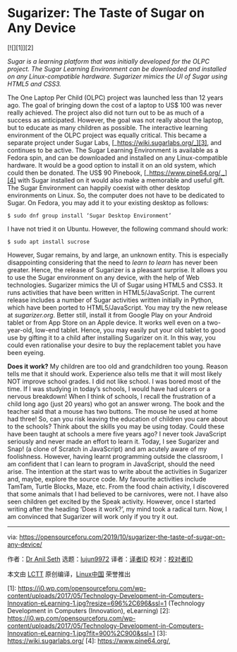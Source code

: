 [#]: collector: (lujun9972)
[#]: translator: ( )
[#]: reviewer: ( )
[#]: publisher: ( )
[#]: url: ( )
[#]: subject: (Sugarizer: The Taste of Sugar on Any Device)
[#]: via: (https://opensourceforu.com/2019/10/sugarizer-the-taste-of-sugar-on-any-device/)
[#]: author: (Dr Anil Seth https://opensourceforu.com/author/anil-seth/)

Sugarizer: The Taste of Sugar on Any Device
======

[![][1]][2]

_Sugar is a learning platform that was initially developed for the OLPC project. The Sugar Learning Environment can be downloaded and installed on any Linux-compatible hardware. Sugarizer mimics the UI of Sugar using HTML5 and CSS3._

The One Laptop Per Child (OLPC) project was launched less than 12 years ago. The goal of bringing down the cost of a laptop to US$ 100 was never really achieved. The project also did not turn out to be as much of a success as anticipated. However, the goal was not really about the laptop, but to educate as many children as possible.
The interactive learning environment of the OLPC project was equally critical. This became a separate project under Sugar Labs, [_https://wiki.sugarlabs.org/_][3], and continues to be active. The Sugar Learning Environment is available as a Fedora spin, and can be downloaded and installed on any Linux-compatible hardware. It would be a good option to install it on an old system, which could then be donated. The US$ 90 Pinebook, [_https://www.pine64.org/,_][4] with Sugar installed on it would also make a memorable and useful gift.
The Sugar Environment can happily coexist with other desktop environments on Linux. So, the computer does not have to be dedicated to Sugar. On Fedora, you may add it to your existing desktop as follows:

```
$ sudo dnf group install ‘Sugar Desktop Environment’
```

I have not tried it on Ubuntu. However, the following command should work:

```
$ sudo apt install sucrose
```

However, Sugar remains, by and large, an unknown entity. This is especially disappointing considering that the need to _learn to learn_ has never been greater.
Hence, the release of Sugarizer is a pleasant surprise. It allows you to use the Sugar environment on any device, with the help of Web technologies. Sugarizer mimics the UI of Sugar using HTML5 and CSS3. It runs activities that have been written in HTML5/JavaScript. The current release includes a number of Sugar activities written initially in Python, which have been ported to HTML5/JavaScript.
You may try the new release at _sugarizer.org_. Better still, install it from Google Play on your Android tablet or from App Store on an Apple device. It works well even on a two-year-old, low-end tablet. Hence, you may easily put your old tablet to good use by gifting it to a child after installing Sugarizer on it. In this way, you could even rationalise your desire to buy the replacement tablet you have been eyeing.

**Does it work?**
My children are too old and grandchildren too young. Reason tells me that it should work. Experience also tells me that it will most likely NOT improve school grades. I did not like school. I was bored most of the time. If I was studying in today’s schools, I would have had ulcers or a nervous breakdown!
When I think of schools, I recall the frustration of a child long ago (just 20 years) who got an answer wrong. The book and the teacher said that a mouse has two buttons. The mouse he used at home had three!
So, can you risk leaving the education of children you care about to the schools? Think about the skills you may be using today. Could these have been taught at schools a mere five years ago?
I never took JavaScript seriously and never made an effort to learn it. Today, I see Sugarizer and Snap! (a clone of Scratch in JavaScript) and am acutely aware of my foolishness. However, having learnt programming outside the classroom, I am confident that I can learn to program in JavaScript, should the need arise.
The intention at the start was to write about the activities in Sugarizer and, maybe, explore the source code. My favourite activities include TamTam, Turtle Blocks, Maze, etc. From the food chain activity, I discovered that some animals that I had believed to be carnivores, were not. I have also seen children get excited by the Speak activity.
However, once I started writing after the heading ‘Does it work?’, my mind took a radical turn. Now, I am convinced that Sugarizer will work only if you try it out.

--------------------------------------------------------------------------------

via: https://opensourceforu.com/2019/10/sugarizer-the-taste-of-sugar-on-any-device/

作者：[Dr Anil Seth][a]
选题：[lujun9972][b]
译者：[译者ID](https://github.com/译者ID)
校对：[校对者ID](https://github.com/校对者ID)

本文由 [LCTT](https://github.com/LCTT/TranslateProject) 原创编译，[Linux中国](https://linux.cn/) 荣誉推出

[a]: https://opensourceforu.com/author/anil-seth/
[b]: https://github.com/lujun9972
[1]: https://i0.wp.com/opensourceforu.com/wp-content/uploads/2017/05/Technology-Development-in-Computers-Innovation-eLearning-1.jpg?resize=696%2C696&ssl=1 (Technology Development in Computers (Innovation), eLearning)
[2]: https://i0.wp.com/opensourceforu.com/wp-content/uploads/2017/05/Technology-Development-in-Computers-Innovation-eLearning-1.jpg?fit=900%2C900&ssl=1
[3]: https://wiki.sugarlabs.org/
[4]: https://www.pine64.org/,
